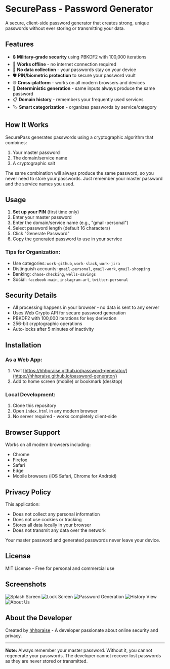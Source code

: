 # SecurePass - Password Generator

A secure, client-side password generator that creates strong, unique passwords without ever storing or transmitting your data.

## Features

- 🔒 **Military-grade security** using PBKDF2 with 100,000 iterations
- 📱 **Works offline** - no internet connection required
- 💾 **No data collection** - your passwords stay on your device
- 🛡️ **PIN/biometric protection** to secure your password vault
- 🌐 **Cross-platform** - works on all modern browsers and devices
- 🔄 **Deterministic generation** - same inputs always produce the same password
- 📋 **Domain history** - remembers your frequently used services
- 🏷️ **Smart categorization** - organizes passwords by service/category

## How It Works

SecurePass generates passwords using a cryptographic algorithm that combines:
1. Your master password
2. The domain/service name
3. A cryptographic salt

The same combination will always produce the same password, so you never need to store your passwords. Just remember your master password and the service names you used.

## Usage

1. **Set up your PIN** (first time only)
2. Enter your master password
3. Enter the domain/service name (e.g., "gmail-personal")
4. Select password length (default 16 characters)
5. Click "Generate Password"
6. Copy the generated password to use in your service

### Tips for Organization:
- Use categories: `work-github`, `work-slack`, `work-jira`
- Distinguish accounts: `gmail-personal`, `gmail-work`, `gmail-shopping`
- Banking: `chase-checking`, `wells-savings`
- Social: `facebook-main`, `instagram-art`, `twitter-personal`

## Security Details

- All processing happens in your browser - no data is sent to any server
- Uses Web Crypto API for secure password generation
- PBKDF2 with 100,000 iterations for key derivation
- 256-bit cryptographic operations
- Auto-locks after 5 minutes of inactivity

## Installation

### As a Web App:
1. Visit [https://hhhpraise.github.io/password-generator/](https://hhhpraise.github.io/password-generator/)
2. Add to home screen (mobile) or bookmark (desktop)

### Local Development:
1. Clone this repository
2. Open `index.html` in any modern browser
3. No server required - works completely client-side

## Browser Support

Works on all modern browsers including:
- Chrome
- Firefox
- Safari
- Edge
- Mobile browsers (iOS Safari, Chrome for Android)

## Privacy Policy

This application:
- Does not collect any personal information
- Does not use cookies or tracking
- Stores all data locally in your browser
- Does not transmit any data over the network

Your master password and generated passwords never leave your device.

## License

MIT License - Free for personal and commercial use

## Screenshots

![Splash Screen](./images/img_4.png) <!-- Replace with actual screenshots -->
![Lock Screen](./images/img_3.png)
![Password Generation](./images/img_1.png)
![History View](./images/img_2.png)
![About Us](./images/img_5.png)

## About the Developer

Created by [hhhpraise](https://github.com/hhhpraise) - A developer passionate about online security and privacy.

---

**Note:** Always remember your master password. Without it, you cannot regenerate your passwords. The developer cannot recover lost passwords as they are never stored or transmitted.
